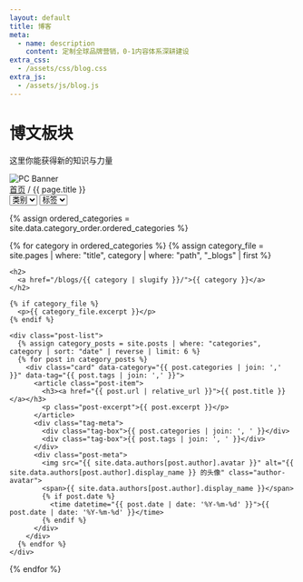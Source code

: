 ```yaml
---
layout: default
title: 博客
meta:
  - name: description
    content: 定制全球品牌营销，0-1内容体系深耕建设
extra_css:
  - /assets/css/blog.css
extra_js:
  - /assets/js/blog.js
---
```


<div class="content-banner">
  <div class="content-banner-text">
    <h1>博文板块</h1>
    <p>这里你能获得新的知识与力量</p>
  </div>
  <img src="{{ '/assets/images/social-media.jpg' | relative_url }}" alt="PC Banner" class="pc-banner">
</div>

<main class="blog-content">
  <div class="filter-container">
    <div class="breadcrumb">
      <a href="/">首页</a> /
      {{ page.title }}
    </div>
    <select id="category-select">
      <option value="">类别</option>
    </select>
    <select id="tag-select">
      <option value="">标签</option>
    </select>
  </div>

  {% assign ordered_categories = site.data.category_order.ordered_categories %}

  {% for category in ordered_categories %}
    {% assign category_file = site.pages | where: "title", category | where: "path", "_blogs" | first %}

    <h2>
      <a href="/blogs/{{ category | slugify }}/">{{ category }}</a>
    </h2>

    {% if category_file %}
      <p>{{ category_file.excerpt }}</p>
    {% endif %}

    <div class="post-list">
      {% assign category_posts = site.posts | where: "categories", category | sort: "date" | reverse | limit: 6 %}
      {% for post in category_posts %}
        <div class="card" data-category="{{ post.categories | join: ',' }}" data-tag="{{ post.tags | join: ',' }}">
          <article class="post-item">
            <h3><a href="{{ post.url | relative_url }}">{{ post.title }}</a></h3>
            <p class="post-excerpt">{{ post.excerpt }}</p>
          </article>
          <div class="tag-meta">
            <div class="tag-box">{{ post.categories | join: ', ' }}</div>
            <div class="tag-box">{{ post.tags | join: ', ' }}</div>
          </div>
          <div class="post-meta">
            <img src="{{ site.data.authors[post.author].avatar }}" alt="{{ site.data.authors[post.author].display_name }} 的头像" class="author-avatar">
            <span>{{ site.data.authors[post.author].display_name }}</span>
            {% if post.date %}
              <time datetime="{{ post.date | date: '%Y-%m-%d' }}">{{ post.date | date: '%Y-%m-%d' }}</time>
            {% endif %}
          </div>
        </div>
      {% endfor %}
    </div>
  {% endfor %}

  <div id="pagination"></div>
</main>
